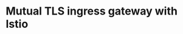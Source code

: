 # Mutual TLS ingress gateway with Istio

<!-- [setup.sh](ossm1.1/setup.sh) will automate create control plane, data plane, deploy applications and configured mTLS for all communiations but it does not install Operators requried by OpenShift Service Mesh. You need to install following Operators from OperatorHub.

- ElasticSearch
- Jaeger
- Kiali
- OpenShift Service Mesh

## OpenShift Service Mesh 2.x
Secure Gateways is enabled by default for OpenShift Service Mesh 2.0 (Istio 1.6)

```bash
cd ossm2
./setup.sh
```

## Load Test with JMeter

JMeter JMX with preconfigred truststore and keystore JKS already prepared.

Remark: Edit [run-test.sh](load-test/run-test.sh) to specified based installation path of JMeter to environment variable JMETER_BASE_PATH

```
cd load-test
./run-test.sh $$<hostname - without https> <threads> <loops>
# Example
# ./run-test.sh frontend-data-plane.apps.example.com 200 500
```

Sample reports generated from testresult.jtl

  - Aggregate report
  
    ![](images/jmeter-aggregate-report.png)

  - Summary report

    ![](images/jmeter-summary-report.png)

Graph in Kiali Console

![](images/sample-kiali.png)

You can check Grafana in Control Plane project workloads

![](images/sample-grafana.png)


## Pod Liveness & Readiness

```bash
oc rollout pause deployment/backend-v1 
oc set probe deployment/backend-v1 --readiness --get-url=http://:8080/health/ready --failure-threshold=1 --initial-delay-seconds=5--period-seconds=5 
oc set probe deployment/backend-v1 --liveness --get-url=http://:8080/health/live --failure-threshold=1 --initial-delay-seconds=5 --period-seconds=5 
oc rollout resume deployment/backend-v1 
oc patch deployment/backend-v1 -p '{"spec":{"template":{"metadata":{"annotations":{"sidecar.istio.io/rewriteAppHTTPProbers":"true"}}}}}'
``` -->

<!-- Kiali
oc rollout pause deployment/backend-v1 
oc patch deployment/backend-v1 -p '{"spec":{"template":{"metadata":{"annotations":{"kiali.io/runtimes":"quarkus"}}}}}'
oc patch deployment/backend-v1 -p '{"spec":{"template":{"metadata":{"annotations":{"prometheus.io/scrape":"true"}}}}}'
oc patch deployment/backend-v1 -p '{"spec":{"template":{"metadata":{"annotations":{"prometheus.io/port":"8080"}}}}}'
oc patch deployment/backend-v1 -p '{"spec":{"template":{"metadata":{"annotations":{"prometheus.io/scheme":"http"}}}}}'
oc patch deployment/backend-v1 -p '{"spec":{"template":{"metadata":{"annotations":{"prometheus.io/path":"/metrics"}}}}}'
oc rollout resume deployment/backend-v1  -->